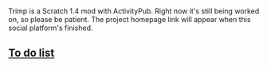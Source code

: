 <h1><picture>
  <source media="(prefers-color-scheme: dark)" srcset="https://raw.githubusercontent.com/Champ-Official/.github/a764823952fa9809a48dcb15ed613e6f7eb1215a/Champ%20Logo%20(White).svg">
  <source media="(prefers-color-scheme: light)" srcset="https://raw.githubusercontent.com/TrimpApp/.github/main/Trimp%20Logo%20(White).svg" height="50">
</picture></h1>
Trimp is a Scratch 1.4 mod with ActivityPub.
Right now it's still being worked on, so please be patient. The project homepage link will appear when this social platform's finished.
<br><h2><a href="https://github.com/orgs/TrimpApp/projects/1/">To do list</a></h2>
